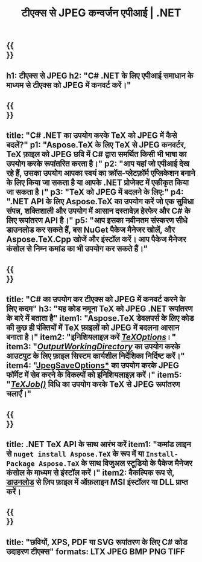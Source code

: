 ﻿---
translation: true
template: /_templates/_conversion-child-net.md
title: "टीएक्स से JPEG कन्वर्जन एपीआई | .NET"
description: "टीएक्स से JPEG रूपांतरण कार्यक्षमता। इस ऑन-प्रिमाइसेस .NET लाइब्रेरी को अपने प्रोजेक्ट में एकीकृत करें या TeX को JPEG में बदलने के लिए क्रॉस-प्लेटफ़ॉर्म एप्लिकेशन का उपयोग करें।"
keywords: "JPEG एपीआई नेट के लिए टेक्स, टेक्स 2 JPEG एकीकृत C#"
url: /net/conversion/tex-to-jpeg/
family: tex
platformtag: net
feature: conversion
informat: TEX
outformat: JPEG
otherformats: BMP PNG TIFF PDF SVG XPS
---


{{<section banner>}}
---
h1: टीएक्स से JPEG
h2: "C# .NET के लिए एपीआई समाधान के माध्यम से टीएक्स को JPEG में कनवर्ट करें।"
---

{{<section overview>}}
---
title: "C# .NET का उपयोग करके TeX को JPEG में कैसे बदलें?"
p1: "Aspose.TeX के लिए TeX से JPEG कनवर्टर, TeX फ़ाइल को JPEG छवि में C# द्वारा समर्थित किसी भी भाषा का उपयोग करके रूपांतरित करता है।"
p2: "आप यहां जो एपीआई देख रहे हैं, उसका उपयोग आपका स्वयं का क्रॉस-प्लेटफ़ॉर्म एप्लिकेशन बनाने के लिए किया जा सकता है या आपके .NET प्रोजेक्ट में एकीकृत किया जा सकता है।"
p3: "TeX को JPEG में बदलने के लिए:"
p4: ".NET API के लिए Aspose.TeX का उपयोग करें जो एक सुविधा संपन्न, शक्तिशाली और उपयोग में आसान दस्तावेज़ हेरफेर और C# के लिए रूपांतरण API है।"
p5: "आप इसका नवीनतम संस्करण सीधे डाउनलोड कर सकते हैं, बस NuGet पैकेज मैनेजर खोलें, और Aspose.TeX.Cpp खोजें और इंस्टॉल करें। आप पैकेज मैनेजर कंसोल से निम्न कमांड का भी उपयोग कर सकते हैं।"
---

{{<section feature1>}}
---
title: "C# का उपयोग कर टीएक्स को JPEG में कनवर्ट करने के लिए कदम"
h3: "यह कोड नमूना TeX को JPEG .NET रूपांतरण के बारे में बताता है"
item1: "Aspose.TeX डेवलपर्स के लिए कोड की कुछ ही पंक्तियों में TeX फ़ाइलों को JPEG में बदलना आसान बनाता है।"
item2: "इनिशियलाइज़ करें [*TeXOptions*](https://reference.aspose.com/tex/net/aspose.tex/texoptions/)।"
item3: "[*OutputWorkingDirectory*](https://reference.aspose.com/tex/net/aspose.tex/texoptions/outputworkingdirectory/) का उपयोग करके आउटपुट के लिए फ़ाइल सिस्टम कार्यशील निर्देशिका निर्दिष्ट करें।"
item4: "[JpegSaveOptions*](https://reference.aspose.com/tex/net/aspose.tex.presentation.image/jpegsaveoptions/) का उपयोग करके JPEG फॉर्मेट में सेव करने के विकल्पों को इनिशियलाइज़ करें।"
item5: "[*TeXJob()*](https://reference.aspose.com/tex/net/aspose.tex/texjob/) विधि का उपयोग करके TeX से JPEG रूपांतरण चलाएँ।"
---

{{<section feature2>}}
---
title: .NET TeX API के साथ आरंभ करें
item1: "कमांड लाइन से ```nuget install Aspose.TeX``` के रूप में या ```Install-Package Aspose.TeX``` के साथ विजुअल स्टूडियो के पैकेज मैनेजर कंसोल के माध्यम से इंस्टॉल करें।"
item2: वैकल्पिक रूप से, [डाउनलोड](https://releases.aspose.com/tex/net) से ज़िप फ़ाइल में ऑफ़लाइन MSI इंस्टॉलर या DLL प्राप्त करें।
---

{{<section widget>}}
---
title: "छवियों, XPS, PDF या SVG रूपांतरण के लिए C# कोड उदाहरण टीएक्स"
formats: LTX JPEG BMP PNG TIFF
---

